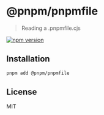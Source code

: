 # @pnpm/pnpmfile

> Reading a .pnpmfile.cjs

[![npm version](https://img.shields.io/npm/v/@pnpm/pnpmfile.svg)](https://www.npmjs.com/package/@pnpm/pnpmfile)

## Installation

```sh
pnpm add @pnpm/pnpmfile
```

## License

MIT
